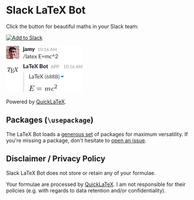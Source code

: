 # Slack LaTeX Bot

Click the button for beautiful maths in your Slack team:

<a href="https://slack.com/oauth/authorize?&client_id=192100119188.192109880228&scope=commands"><img alt="Add to Slack" height="40" width="139" src="https://platform.slack-edge.com/img/add_to_slack.png" srcset="https://platform.slack-edge.com/img/add_to_slack.png 1x, https://platform.slack-edge.com/img/add_to_slack@2x.png 2x" /></a>

![Screenshot](https://raw.githubusercontent.com/jamy015/slack-latex-bot/master/screenshot.png)

Powered by [QuickLaTeX](http://quicklatex.com/).

## Packages (`\usepackage`)

The LaTeX Bot loads a [generous set](https://github.com/jamy015/slack-latex-bot/blob/master/default_preamble.txt) of packages for maximum versatility. If you're missing a package, don't hesitate to [open an issue](https://github.com/jamy015/slack-latex-bot/issues/new?title=Missing%20package).

## Disclaimer / Privacy Policy

Slack LaTeX Bot does not store or retain any of your formulae.

Your formulae are processed by [QuickLaTeX](http://quicklatex.com/). I am not responsible for their policies (e.g. with regards to data retention and/or confidentiality).
